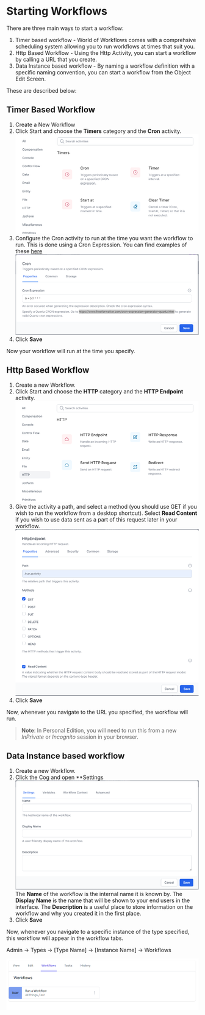 # Starting Workflows

There are three main ways to start a workflow:

1. Timer based workflow - World of Workflows comes with a comprehsive scheduling system allowing you to run workflows at times that suit you.
2. Http Based Workflow - Using the Http Activity, you can start a workflow by calling a URL that you create.
3. Data Instance based workflow - By naming a workflow definition with a specific naming convention, you can start a workflow from the Object Edit Screen.

These are described below:

## Timer Based Workflow

1. Create a New Workflow
2. Click Start and choose the **Timers** category and the **Cron** activity.
   ![](2023-02-02-11-10-30.png)
3. Configure the Cron activity to run at the time you want the workflow to run. This is done using a Cron Expression. You can find examples of these [here](https://www.freeformatter.com/cron-expression-generator-quartz.html)
   ![](2023-02-02-11-12-01.png)
4. Click **Save**

Now your workflow will run at the time you specify.

## Http Based Workflow

1. Create a new Workflow.
2. Click Start and choose the **HTTP** category and the **HTTP Endpoint** activity.
   ![](2023-02-02-11-13-06.png)
3. Give the activity a path, and select a method (you should use GET if you wish to run the workflow from a desktop shortcut). Select **Read Content** if you wish to use data sent as a part of this request later in your workflow.
   ![](2023-02-02-11-15-11.png)
4. Click **Save**

Now, whenever you navigate to the URL you specified, the workflow will run.

> **Note**: In Personal Edition, you will need to run this from a new *InPrivate* or *Incognito* session in your browser.
## Data Instance based workflow

1. Create a new Workflow.
2. Click the Cog and open **Settings
    ![](2023-02-02-09-58-38.png)
    The **Name** of the workflow is the internal name it is known by.
    The **Display Name** is the name that will be shown to your end users in the interface.
    The **Description** is a useful place to store information on the workflow and why you created it in the first place.
3. Click **Save**

Now, whenever you navigate to a specific instance of the type specified, this workflow will appear in the workflow tabs.

Admin -> Types -> [Type Name] -> [Instance Name] -> Workflows

![](2023-02-02-11-18-18.png)
